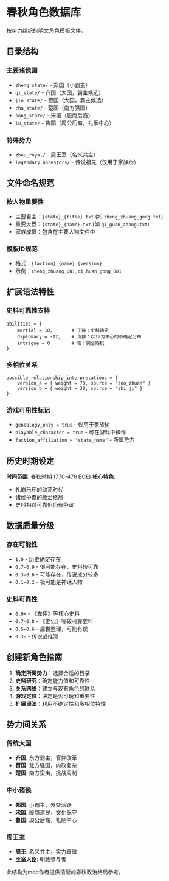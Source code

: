 # 春秋角色数据库

按势力组织的明文角色模板文件。

## 目录结构

### 主要诸侯国
- `zheng_state/` - 郑国（小霸主）
- `qi_state/` - 齐国（大国，霸主候选）
- `jin_state/` - 晋国（大国，霸主候选） 
- `chu_state/` - 楚国（南方强国）
- `song_state/` - 宋国（殷商后裔）
- `lu_state/` - 鲁国（周公后裔，礼乐中心）

### 特殊势力
- `zhou_royal/` - 周王室（名义共主）
- `legendary_ancestors/` - 传说祖先（仅用于家族树）

## 文件命名规范

### 按人物重要性
- 主要君主：`{state}_{title}.txt` (如 `zheng_zhuang_gong.txt`)
- 重要大臣：`{state}_{name}.txt` (如 `qi_guan_zhong.txt`)
- 家族成员：包含在主要人物文件中

### 模板ID规范
- 格式：`{faction}_{name}_{version}`
- 示例：`zheng_zhuang_001`, `qi_huan_gong_001`

## 扩展语法特性

### 史料可靠性支持
```
abilities = {
    martial = 18,       # 正数：史料确定
    diplomacy = -12,    # 负数：以12为中心的不确定分布
    intrigue = 0        # 零：完全随机
}
```

### 多相位关系
```
possible_relationship_interpretations = {
    version_a = { weight = 70, source = "zuo_zhuan" }
    version_b = { weight = 30, source = "shi_ji" }
}
```

### 游戏可用性标记
- `genealogy_only = true` - 仅用于家族树
- `playable_character = true` - 可在游戏中操作
- `faction_affiliation = "state_name"` - 所属势力

## 历史时期设定

**时间范围**: 春秋时期 (770-476 BCE)
**核心特色**: 
- 礼崩乐坏的动荡时代
- 诸侯争霸的政治格局
- 史料相对可靠但仍有争议

## 数据质量分级

### 存在可能性
- `1.0` - 历史确定存在
- `0.7-0.9` - 很可能存在，史料较可靠
- `0.3-0.6` - 可能存在，传说成分较多
- `0.1-0.2` - 极可能是神话人物

### 史料可靠性
- `0.9+` - 《左传》等核心史料
- `0.7-0.8` - 《史记》等较可靠史料
- `0.5-0.6` - 后世整理，可能有误
- `0.3-` - 传说或推测

## 创建新角色指南

1. **确定所属势力**：选择合适的目录
2. **史料研究**：确定能力值和可靠性
3. **关系网络**：建立与现有角色的联系
4. **游戏定位**：决定是否可玩和重要性
5. **扩展语法**：利用不确定性和多相位特性

## 势力间关系

### 传统大国
- **齐国**: 东方霸主，管仲改革
- **晋国**: 北方强国，内政复杂
- **楚国**: 南方蛮夷，挑战周制

### 中小诸侯
- **郑国**: 小霸主，外交活跃
- **宋国**: 殷商遗民，文化保守  
- **鲁国**: 周公后裔，礼制中心

### 周王室
- **周王**: 名义共主，实力衰微
- **王室大臣**: 朝政参与者

此结构为mod作者提供清晰的春秋政治格局参考。